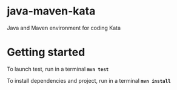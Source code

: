 # java-maven-kata
Java and Maven environment for coding Kata

# Getting started
To launch test, run in a terminal __`mvn test`__

To install dependencies and project, run in a terminal __`mvn install`__
